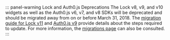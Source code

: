 ::: panel-warning Lock and Auth0.js Deprecations
The Lock v8, v9, and v10 widgets as well as the Auth0.js v6, v7, and v8 SDKs will be deprecated and should be migrated away from on or before March 31, 2018. The [migration guide for Lock v11](/libraries/lock/v11/migration-guide) and [Auth0.js v9](/libraries/auth0js/v9/migration-guide) provide details about the steps required to update. For more information, the [migrations page](/migrations) can also be consulted. 
:::